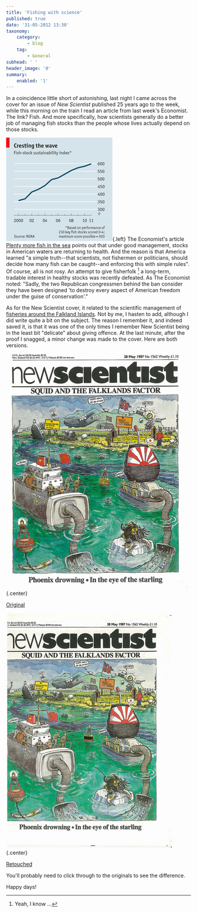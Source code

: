 ```yaml
---
title: 'Fishing with science'
published: true
date: '31-05-2012 13:30'
taxonomy:
    category:
        - blog
    tag:
        - General
subhead: ' '
header_image: '0'
summary:
    enabled: '1'
---
```


In a coincidence little short of astonishing, last night I came across the cover for an issue of *New Scientist* published 25 years ago to the week, while this morning on the train I read an article from last week's Economist. The link? Fish. And more specifically, how scientists generally do a better job of managing fish stocks than the people whose lives actually depend on those stocks.

![Fishery sustainability](economist-graph.png){.left} The Economist's article [Plenty more fish in the sea](http://www.economist.com/node/21555960) points out that under good management, stocks in American waters are returning to health. And the reason is that America learned "a simple truth--that scientists, not fishermen or politicians, should decide how many fish can be caught--and enforcing this with simple rules". Of course, all is not rosy. An attempt to give fisherfolk [^fn1] a long-term, tradable interest in healthy stocks was recently defeated. As The Economist noted: "Sadly, the two Republican congressmen behind the ban consider they have been designed 'to destroy every aspect of American freedom under the guise of conservation'."

As for the New Scientist cover, it related to the scientific management of [fisheries around the Falkland Islands](http://books.google.it/books?id=7cie1S3hpC0C&lpg=PA20&dq=new%20scientist%20no%201562&pg=PA44#v=onepage&q&f=false). Not by me, I hasten to add, although I did write quite a bit on the subject. The reason I remember it, and indeed saved it, is that it was one of the only times I remember New Scientist being in the least bit "delicate" about giving offence. At the last minute, after the proof I snagged, a minor change was made to the cover. Here are both versions.

![](original.jpg){.center}

[Original](https://www.flickr.com/photos/73529121@N00/7307083946)

![](retouched.jpg){.center} 

[Retouched](http://www.flickr.com/photos/73529121@N00/7307084274)

You'll probably need to click through to the originals to see the difference.

Happy days!

[^fn1]: Yeah, I know … 